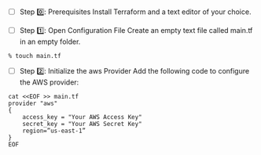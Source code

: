 

- [ ]  Step :zero:: Prerequisites
Install Terraform and a text editor of your choice.

- [ ]  Step :one:: Open Configuration File
Create an empty text file called main.tf in an empty folder.

```
% touch main.tf
```

- [ ] Step :two:: Initialize the aws Provider
Add the following code to configure the AWS provider:

```
cat <<EOF >> main.tf
provider "aws" 
{
  	access_key = "Your AWS Access Key"
  	secret_key = "Your AWS Secret Key"
	region=”us-east-1”
}
EOF
